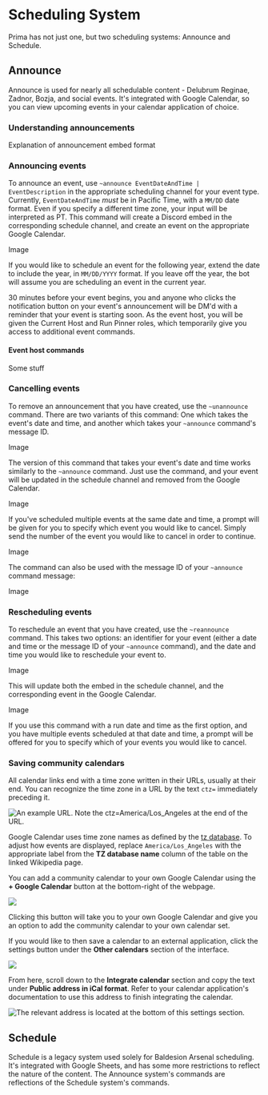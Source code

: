 # Scheduling System

Prima has not just one, but two scheduling systems: Announce and Schedule.

## Announce

Announce is used for nearly all schedulable content - Delubrum Reginae, Zadnor, Bozja, and social events. It's integrated with Google Calendar, so you can view upcoming events in your calendar application of choice.

### Understanding announcements

Explanation of announcement embed format

### Announcing events

To announce an event, use `~announce EventDateAndTime | EventDescription` in the appropriate scheduling channel for your event type. Currently, `EventDateAndTime` _must_ be in Pacific Time, with a `MM/DD` date format. Even if you specify a different time zone, your input will be interpreted as PT. This command will create a Discord embed in the corresponding schedule channel, and create an event on the appropriate Google Calendar.

Image

If you would like to schedule an event for the following year, extend the date to include the year, in `MM/DD/YYYY` format. If you leave off the year, the bot will assume you are scheduling an event in the current year.

30 minutes before your event begins, you and anyone who clicks the notification button on your event's announcement will be DM'd with a reminder that your event is starting soon. As the event host, you will be given the Current Host and Run Pinner roles, which temporarily give you access to additional event commands.

#### Event host commands

Some stuff

### Cancelling events

To remove an announcement that you have created, use the `~unannounce` command. There are two variants of this command: One which takes the event's date and time, and another which takes your `~announce` command's message ID.

Image

The version of this command that takes your event's date and time works similarly to the `~announce` command. Just use the command, and your event will be updated in the schedule channel and removed from the Google Calendar.

Image

If you've scheduled multiple events at the same date and time, a prompt will be given for you to specify which event you would like to cancel. Simply send the number of the event you would like to cancel in order to continue.

Image

The command can also be used with the message ID of your `~announce` command message:

Image

### Rescheduling events

To reschedule an event that you have created, use the `~reannounce` command. This takes two options: an identifier for your event (either a date and time or the message ID of your `~announce` command), and the date and time you would like to reschedule your event to.

Image

This will update both the embed in the schedule channel, and the corresponding event in the Google Calendar.

Image

If you use this command with a run date and time as the first option, and you have multiple events scheduled at that date and time, a prompt will be offered for you to specify which of your events you would like to cancel.

### Saving community calendars

All calendar links end with a time zone written in their URLs, usually at their end. You can recognize the time zone in a URL by the text `ctz=` immediately preceding it.

![An example URL. Note the ctz=America/Los\_Angeles at the end of the URL.](../.gitbook/assets/google\_calendar\_url\_time\_zone.png)

Google Calendar uses time zone names as defined by the [tz database](https://en.wikipedia.org/wiki/List\_of\_tz\_database\_time\_zones). To adjust how events are displayed, replace `America/Los_Angeles` with the appropriate label from the **TZ database name** column of the table on the linked Wikipedia page.

You can add a community calendar to your own Google Calendar using the **+ Google Calendar** button at the bottom-right of the webpage.

![](../.gitbook/assets/google\_calendar\_add\_button.png)

Clicking this button will take you to your own Google Calendar and give you an option to add the community calendar to your own calendar set.

If you would like to then save a calendar to an external application, click the settings button under the **Other calendars** section of the interface.

![](../.gitbook/assets/google\_calendar\_settings.png)

From here, scroll down to the **Integrate calendar** section and copy the text under **Public address in iCal format**. Refer to your calendar application's documentation to use this address to finish integrating the calendar.

![The relevant address is located at the bottom of this settings section.](../.gitbook/assets/google\_calendar\_integration.png)

## Schedule

Schedule is a legacy system used solely for Baldesion Arsenal scheduling. It's integrated with Google Sheets, and has some more restrictions to reflect the nature of the content. The Announce system's commands are reflections of the Schedule system's commands.
